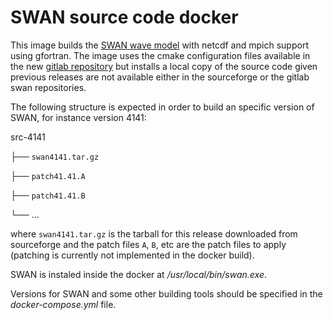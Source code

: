 # SWAN source code docker


This image builds the [SWAN wave model](https://swanmodel.sourceforge.io/) with netcdf and mpich support using gfortran. The image uses the cmake configuration files available in the new [gitlab repository](https://gitlab.tudelft.nl/citg/wavemodels/swan) but installs a local copy of the source code given previous releases are not available either in the sourceforge or the gitlab swan repositories.

The following structure is expected in order to build an specific version of SWAN, for instance version 4141:

src-4141

├── `swan4141.tar.gz`

├── `patch41.41.A`

├── `patch41.41.B`

└── ...

where `swan4141.tar.gz` is the tarball for this release downloaded from sourceforge and the patch files `A`, `B`, etc are the patch files to apply (patching is currently not implemented in the docker build).

SWAN is instaled inside the docker at */usr/local/bin/swan.exe*.

Versions for SWAN and some other building tools should be specified in the *docker-compose.yml* file.